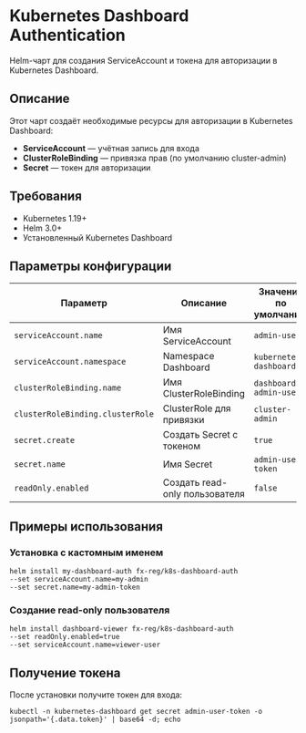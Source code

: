 # Kubernetes Dashboard Authentication

Helm-чарт для создания ServiceAccount и токена для авторизации в Kubernetes Dashboard.

## Описание

Этот чарт создаёт необходимые ресурсы для авторизации в Kubernetes Dashboard:
- **ServiceAccount** — учётная запись для входа
- **ClusterRoleBinding** — привязка прав (по умолчанию cluster-admin)
- **Secret** — токен для авторизации

## Требования

- Kubernetes 1.19+
- Helm 3.0+
- Установленный Kubernetes Dashboard


## Параметры конфигурации

| Параметр | Описание | Значение по умолчанию |
|----------|----------|----------------------|
| `serviceAccount.name` | Имя ServiceAccount | `admin-user` |
| `serviceAccount.namespace` | Namespace Dashboard | `kubernetes-dashboard` |
| `clusterRoleBinding.name` | Имя ClusterRoleBinding | `dashboard-admin-user` |
| `clusterRoleBinding.clusterRole` | ClusterRole для привязки | `cluster-admin` |
| `secret.create` | Создать Secret с токеном | `true` |
| `secret.name` | Имя Secret | `admin-user-token` |
| `readOnly.enabled` | Создать read-only пользователя | `false` |

## Примеры использования

### Установка с кастомным именем

```
helm install my-dashboard-auth fx-reg/k8s-dashboard-auth
--set serviceAccount.name=my-admin
--set secret.name=my-admin-token
```

### Создание read-only пользователя

```
helm install dashboard-viewer fx-reg/k8s-dashboard-auth
--set readOnly.enabled=true
--set serviceAccount.name=viewer-user
```


## Получение токена

После установки получите токен для входа:
```
kubectl -n kubernetes-dashboard get secret admin-user-token -o jsonpath='{.data.token}' | base64 -d; echo

```
